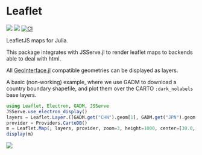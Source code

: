 # Leaflet

[![](https://img.shields.io/badge/docs-stable-blue.svg)]()
[![](https://img.shields.io/badge/docs-dev-blue.svg)]()
[![CI](https://github.com/SuperGrobi/Leaflet.jl/actions/workflows/CI.yml/badge.svg)](https://github.com/SuperGrobi/Leaflet.jl/actions/workflows/CI.yml)

LeafletJS maps for Julia.

This package integrates with JSServe.jl to render leaflet maps to backends able to deal with html.

All [GeoInterface.jl](https://github.com/JuliaGeo/GeoInterface.jl) compatible geometries can be displayed as layers.

A basic (non-working) example, where we use GADM to download a country boundary shapefile,
and plot them over the CARTO `:dark_nolabels` base layers.

```julia
using Leaflet, Electron, GADM, JSServe
JSServe.use_electron_display()
layers = Leaflet.Layer.([GADM.get("CHN").geom[1], GADM.get("JPN").geom[1]]; color=:orange); 
provider = Providers.CartoDB()
m = Leaflet.Map(; layers, provider, zoom=3, height=1000, center=[30.0, 120.0]);
display(m)
```
![](docs/img/example-fs8.png)
